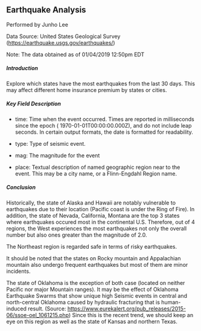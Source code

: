 ## Earthquake Analysis

Performed by Junho Lee

Data Source: United States Geological Survey (https://earthquake.usgs.gov/earthquakes/)

Note: The data obtained as of 01/04/2019 12:50pm EDT


##### Introduction

Explore which states have the most earthquakes from the last 30 days. This may affect different home insurance premium by states or cities.

##### Key Field Description
* time: Time when the event occurred. Times are reported in milliseconds since the epoch ( 1970-01-01T00:00:00.000Z), and do not include leap seconds. In certain output formats, the date is formatted for readability.

* type: Type of seismic event.

* mag: The magnitude for the event

* place: Textual description of named geographic region near to the event. This may be a city name, or a Flinn-Engdahl Region name.

##### Conclusion

Historically, the state of Alaska and Hawaii are notably vulnerable to earthquakes due to their location (Pacific coast is under the Ring of Fire). In addition, the state of Nevada, California, Montana are the top 3 states where earthquakes occured most in the continental U.S. Therefore, out of 4 regions, the West experiences the most earthquakes not only the overall number but also ones greater than the magnitude of 2.0.

The Northeast region is regarded safe in terms of risky earthquakes.

It should be noted that the states on Rocky mountain and Appalachian mountain also undergo frequent earthquakes but most of them are minor incidents.

The state of Oklahoma is the exception of both case (located on neither Pacific nor major Mountain ranges). It may be the effect of Oklahoma Earthquake Swarms that show unique high Seismic events in central and north-central Oklahoma caused by hydraulic fracturing that is human-induced result.
(Source: https://www.eurekalert.org/pub_releases/2015-06/ssoe-oel_1061215.php)
Since this is the recent trend, we should keep an eye on this region as well as the state of Kansas and northern Texas.
